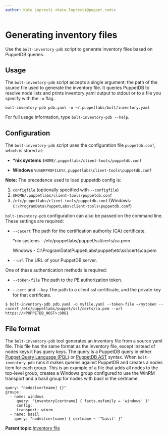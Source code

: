 ```yaml
---
author: Kate Lopresti <kate.lopresti@puppet.com\>
---
```


# Generating inventory files

Use the `bolt-inventory-pdb` script to generate inventory files based on PuppetDB queries.

## Usage

The `bolt-inventory-pdb` script accepts a single argument: the path of the source file used to generate the inventory file. It queries PuppetDB to resolve node lists and prints inventory yaml output to stdout or to a file you specify with the `-o` flag.

```
bolt-inventory-pdb pdb.yaml -o ~/.puppetlabs/bolt/inventory.yaml
```

For full usage information, type `bolt-inventory-pdb --help`.

## Configuration

The `bolt-inventory-pdb` script uses the configuration file `puppetdb.conf`, which is stored at:

-   **\*nix systems** `$HOME/.puppetlabs/client-tools/puppetdb.conf`

-   **Windows** `%USERPROFILE%\.puppetlabs\client-tools\puppetdb.conf`


**Note:** The precedence used to load puppetdb config is:

1.  `configfile` \(optionally specified with `--configfile`\)
2.  `$HOME/.puppetlabs/client-tools/puppetdb.conf`
3.  `/etc/puppetlabs/client-tools/puppetdb.conf` \(Windows: `C:\ProgramData\PuppetLabs\client-tools\puppetdb.conf`\)

`bolt-inventory-pdb` configuration can also be passed on the command line. These settings are required:

-   `--cacert` The path for the certification authority \(CA\) certificate.

    \*nix systems - /etc/puppetlabs/puppet/ssl/certs/ca.pem

    Windows - C:\\ProgramData\\PuppetLabs\\puppet\\etc\\ssl\\certs\\ca.pem

-   `--url` The URL of your PuppetDB server.


One of these authentication methods is required:

-   `--token-file` The path to the PE authorization token.

-   `--cert` and `--key` The path to a client ssl certificate, and the private key for that certificate.


```
$ bolt-inventory-pdb pdb.yaml -o myfile.yaml --token-file ~/mytoken --cacert /etc/puppetlabs/puppet/ssl/certs/ca.pem --url  https://<PUPPETDB_HOST>:8081
```

## File format

The `bolt-inventory-pdb` tool generates an inventory file from a source yaml file. This file has the same format as the inventory file, except instead of nodes keys it has query keys. The query is a PuppetDB query in either [Puppet Query Language \(PQL\)](https://puppet.com/docs/puppetdb/latest/api/query/v4/pql.html) or [PuppetDB AST](https://puppet.com/docs/puppetdb/latest/api/query/v4/ast.html) syntax. When `bolt-inventory-pdb` runs it makes queries against PuppetDB and creates a nodes item for each group. This is an example of a file that adds all nodes to the top-level group, creates a Windows group configured to use the WinRM transport and a basil group for nodes with basil in the certname.

```
query: "nodes[certname] {}"
groups:
  - name: windows
     query: "inventory[certname] { facts.osfamily = 'windows' }"
     config:
     transport: winrm
  - name: basil
    query: "nodes[certname] { certname ~ '^basil' }"
```

**Parent topic:**[Inventory file](inventory_file.md)

